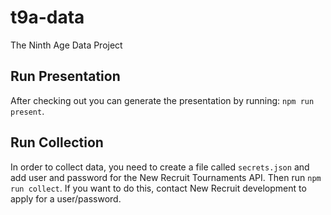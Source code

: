# t9a-data
The Ninth Age Data Project

## Run Presentation

After checking out you can generate the presentation by running: `npm run present`.

## Run Collection

In order to collect data, you need to create a file called `secrets.json` and add user and password for the New Recruit Tournaments API. Then run `npm run collect`. If you want to do this, contact New Recruit development to apply for a user/password.
